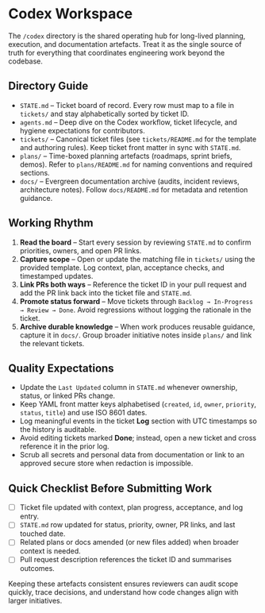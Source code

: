 # Codex Workspace

The `/codex` directory is the shared operating hub for long-lived planning,
execution, and documentation artefacts. Treat it as the single source of truth
for everything that coordinates engineering work beyond the codebase.

## Directory Guide

- `STATE.md` – Ticket board of record. Every row must map to a file in
  `tickets/` and stay alphabetically sorted by ticket ID.
- `agents.md` – Deep dive on the Codex workflow, ticket lifecycle, and hygiene
  expectations for contributors.
- `tickets/` – Canonical ticket files (see `tickets/README.md` for the template
  and authoring rules). Keep ticket front matter in sync with `STATE.md`.
- `plans/` – Time-boxed planning artefacts (roadmaps, sprint briefs, demos).
  Refer to `plans/README.md` for naming conventions and required sections.
- `docs/` – Evergreen documentation archive (audits, incident reviews,
  architecture notes). Follow `docs/README.md` for metadata and retention
  guidance.

## Working Rhythm

1. **Read the board** – Start every session by reviewing `STATE.md` to confirm
   priorities, owners, and open PR links.
2. **Capture scope** – Open or update the matching file in `tickets/` using the
   provided template. Log context, plan, acceptance checks, and timestamped
   updates.
3. **Link PRs both ways** – Reference the ticket ID in your pull request and add
   the PR link back into the ticket file and `STATE.md`.
4. **Promote status forward** – Move tickets through `Backlog → In-Progress →
   Review → Done`. Avoid regressions without logging the rationale in the
   ticket.
5. **Archive durable knowledge** – When work produces reusable guidance, capture
   it in `docs/`. Group broader initiative notes inside `plans/` and link the
   relevant tickets.

## Quality Expectations

- Update the `Last Updated` column in `STATE.md` whenever ownership, status, or
  linked PRs change.
- Keep YAML front matter keys alphabetised (`created`, `id`, `owner`,
  `priority`, `status`, `title`) and use ISO 8601 dates.
- Log meaningful events in the ticket **Log** section with UTC timestamps so the
  history is auditable.
- Avoid editing tickets marked **Done**; instead, open a new ticket and cross
  reference it in the prior log.
- Scrub all secrets and personal data from documentation or link to an approved
  secure store when redaction is impossible.

## Quick Checklist Before Submitting Work

- [ ] Ticket file updated with context, plan progress, acceptance, and log entry.
- [ ] `STATE.md` row updated for status, priority, owner, PR links, and last
      touched date.
- [ ] Related plans or docs amended (or new files added) when broader context is
      needed.
- [ ] Pull request description references the ticket ID and summarises outcomes.

Keeping these artefacts consistent ensures reviewers can audit scope quickly,
trace decisions, and understand how code changes align with larger initiatives.
